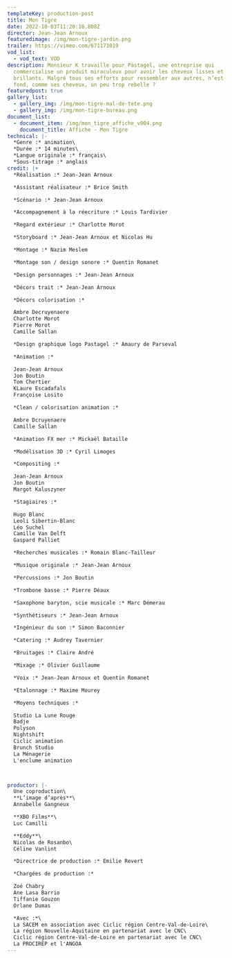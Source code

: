 ```yaml
---
templateKey: production-post
title: Mon Tigre
date: 2022-10-03T11:20:18.808Z
director: Jean-Jean Arnoux
featuredimage: /img/mon-tigre-jardin.png
trailer: https://vimeo.com/671173019
vod_list:
  - vod_text: VOD
description: Monsieur K travaille pour Pastagel, une entreprise qui
  commercialise un produit miraculeux pour avoir les cheveux lisses et
  brillants. Malgré tous ses efforts pour ressembler aux autres, n’est-il pas au
  fond, comme ses cheveux, un peu trop rebelle ?
featuredpost: true
gallery_list:
  - gallery_img: /img/mon-tigre-mal-de-tete.png
  - gallery_img: /img/mon-tigre-bureau.png
document_list:
  - document_item: /img/mon_tigre_affiche_v004.png
    document_title: Affiche - Mon Tigre
technical: |-
  *Genre :* animation\
  *Durée :* 14 minutes\
  *Langue originale :* français\
  *Sous-titrage :* anglais
credit: |+
  *Réalisation :* Jean-Jean Arnoux

  *﻿Assistant réalisateur :* Brice Smith

  *Scénario :* Jean-Jean Arnoux

  *﻿Accompagnement à la réecriture :* Louis Tardivier

  *﻿Regard extérieur :* Charlotte Morot

  *﻿Storyboard :* Jean-Jean Arnoux et Nicolas Hu

  *Montage :* Nazim Meslem

  *﻿Montage son / design sonore :* Quentin Romanet

  *﻿Design personnages :* Jean-Jean Arnoux 

  *﻿Décors trait :* Jean-Jean Arnoux

  *﻿Décors colorisation :* 

  A﻿mbre Decruyenaere
  C﻿harlotte Morot
  P﻿ierre Morot
  C﻿amille Sallan

  *﻿Design graphique logo Pastagel :* Amaury de Parseval

  *﻿Animation :* 

  J﻿ean-Jean Arnoux
  J﻿on Boutin
  T﻿om Chertier
  KLaure Escadafals
  F﻿rançoise Losito

  *﻿Clean / colorisation animation :* 

  A﻿mbre Dcruyenaere
  C﻿amille Sallan

  *﻿Animation FX mer :* Mickaël Bataille 

  *﻿Modélisation 3D :* Cyril Limoges

  *﻿Compositing :*

  J﻿ean-Jean Arnoux 
  J﻿on Boutin
  M﻿argot Kaluszyner

  *﻿Stagiaires :*

  H﻿ugo Blanc
  L﻿eoli Sibertin-Blanc
  L﻿éo Suchel
  C﻿amille Van Delft
  G﻿aspard Palliet

  *﻿Recherches musicales :* Romain Blanc-Tailleur

  *﻿Musique originale :* Jean-Jean Arnoux

  *﻿Percussions :* Jon Boutin

  *﻿Trombone basse :* Pierre Déaux

  *﻿Saxophone baryton, scie musicale :* Marc Démerau

  *﻿Synthétiseurs :* Jean-Jean Arnoux

  *﻿Ingénieur du son :* Simon Baconnier

  *﻿Catering :* Audrey Tavernier

  *﻿Bruitages :* Claire André

  *﻿Mixage :* Olivier Guillaume 

  *﻿Voix :* Jean-Jean Arnoux et Quentin Romanet

  *﻿Etalonnage :* Maxime Mourey

  *﻿Moyens techniques :*

  S﻿tudio La Lune Rouge
  B﻿adje
  P﻿olyson
  N﻿ightshift
  C﻿iclic animation
  B﻿runch Studio
  L﻿a Ménagerie
  L﻿'enclume animation 



productor: |-
  Une coproduction\
  **L’image d’après**\
  A﻿nnabelle Gangneux

  *﻿*XBO Films**\
  L﻿uc Camilli

  *﻿*Eddy**\
  N﻿icolas de Rosanbo\
  C﻿éline Vanlint

  *﻿Directrice de production :* Emilie Revert

  *﻿Chargées de production :*

  Z﻿oé Chabry
  A﻿ne Lasa Barrio
  T﻿iffanie Gouzon
  O﻿rlane Dumas 

  *Avec :*\
  La SACEM en association avec Ciclic région Centre-Val-de-Loire\
  La région Nouvelle-Aquitaine en partenariat avec le CNC\
  Ciclic région Centre-Val-de-Loire en partenariat avec le CNC\
  La PROCIREP et l'ANGOA
---
```

